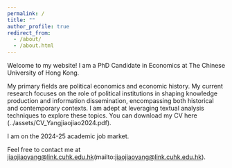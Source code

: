 ```yaml
---
permalink: /
title: ""
author_profile: true
redirect_from: 
  - /about/
  - /about.html
---
```




Welcome to my website! I am a PhD Candidate in Economics at The Chinese University of Hong Kong. 

My primary fields are political economics and economic history. My current research focuses on the role of political institutions in shaping knowledge production and information dissemination, encompassing both historical and contemporary contexts. I am adept at leveraging textual analysis techniques to explore these topics. You can download my CV here (../assets/CV_Yangjiaojiao2024.pdf).

I am on the 2024-25 academic job market.

Feel free to contact me at jiaojiaoyang@link.cuhk.edu.hk(mailto:jiaojiaoyang@link.cuhk.edu.hk).



